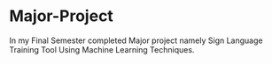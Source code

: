 # Major-Project
In my Final Semester completed Major project namely Sign Language Training Tool Using Machine Learning Techniques.
